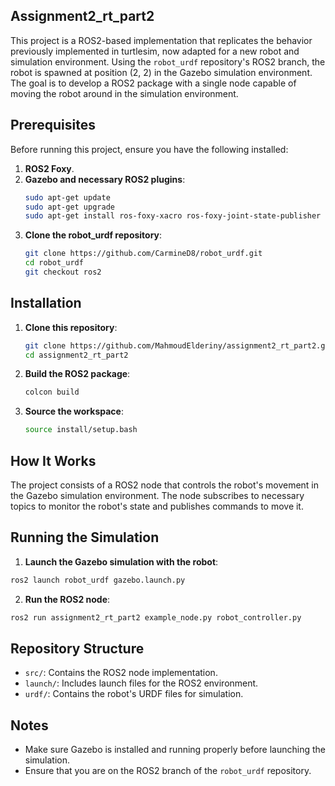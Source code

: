 ## Assignment2_rt_part2

This project is a ROS2-based implementation that replicates the behavior previously implemented in turtlesim, now adapted for a new robot and simulation environment. Using the `robot_urdf` repository's ROS2 branch, the robot is spawned at position (2, 2) in the Gazebo simulation environment. The goal is to develop a ROS2 package with a single node capable of moving the robot around in the simulation environment.
## Prerequisites
Before running this project, ensure you have the following installed:

1. **ROS2 Foxy**.
2. **Gazebo and necessary ROS2 plugins**:
   ```bash
   sudo apt-get update
   sudo apt-get upgrade
   sudo apt-get install ros-foxy-xacro ros-foxy-joint-state-publisher ros-foxy-gazebo*
   ```
  3. **Clone the robot_urdf repository**:
     ```bash
     git clone https://github.com/CarmineD8/robot_urdf.git
     cd robot_urdf
     git checkout ros2
     ```

   ## Installation

1. **Clone this repository**:
   ```bash
   git clone https://github.com/MahmoudElderiny/assignment2_rt_part2.git
   cd assignment2_rt_part2
   ```
 2. **Build the ROS2 package**:
     ```bash
     colcon build
     ```
3. **Source the workspace**:
     ```bash
     source install/setup.bash
     ```
     
## How It Works

The project consists of a ROS2 node that controls the robot's movement in the Gazebo simulation environment. The node subscribes to necessary topics to monitor the robot's state and publishes commands to move it.


## Running the Simulation
1. **Launch the Gazebo simulation with the robot**:
```bash
ros2 launch robot_urdf gazebo.launch.py
```
2. **Run the ROS2 node**:
```bash
ros2 run assignment2_rt_part2 example_node.py robot_controller.py
```

## Repository Structure

- `src/`: Contains the ROS2 node implementation.
- `launch/`: Includes launch files for the ROS2 environment.
- `urdf/`: Contains the robot's URDF files for simulation.

## Notes

- Make sure Gazebo is installed and running properly before launching the simulation.
- Ensure that you are on the ROS2 branch of the `robot_urdf` repository.

